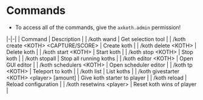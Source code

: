 # Commands

* To access all of the commands, give the `axkoth.admin` permission!

|-|-|
| Command | Description |
| /koth wand | Get selection tool |
| /koth create \<KOTH\> \<CAPTURE/SCORE\> | Create koth |
| /koth delete \<KOTH\> | Delete koth |
| /koth start \<KOTH\> | Start koth |
| /koth stop \<KOTH\> | Stop koth |
| /koth stopall | Stop all running koths |
| /koth editor \<KOTH\> | Open GUI editor |
| /koth schedulers \<KOTH\> | Open scheduler editor |
| /koth tp \<KOTH\> | Teleport to koth |
| /koth list | List koths |
| /koth givestarter \<KOTH\> \<player\> \[amount\] | Give koth starter to player |
| /koth reload | Reload configuration |
| /koth resetwins \<player\> | Reset koth wins of player |